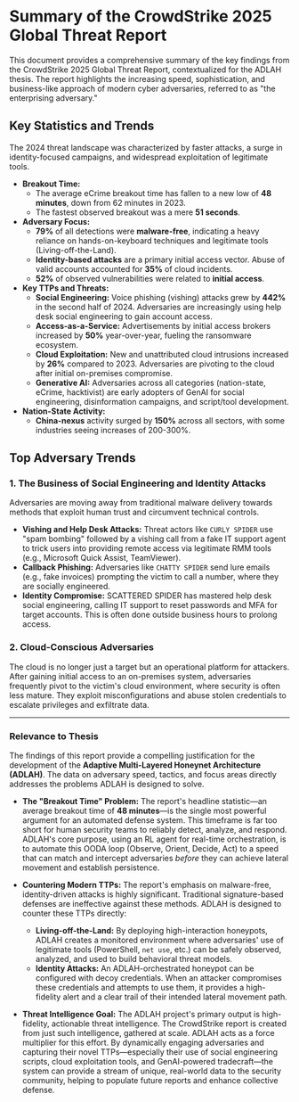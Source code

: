# Summary of the CrowdStrike 2025 Global Threat Report

This document provides a comprehensive summary of the key findings from the CrowdStrike 2025 Global Threat Report, contextualized for the ADLAH thesis. The report highlights the increasing speed, sophistication, and business-like approach of modern cyber adversaries, referred to as "the enterprising adversary."

## Key Statistics and Trends

The 2024 threat landscape was characterized by faster attacks, a surge in identity-focused campaigns, and widespread exploitation of legitimate tools.

*   **Breakout Time:**
    *   The average eCrime breakout time has fallen to a new low of **48 minutes**, down from 62 minutes in 2023.
    *   The fastest observed breakout was a mere **51 seconds**.
*   **Adversary Focus:**
    *   **79%** of all detections were **malware-free**, indicating a heavy reliance on hands-on-keyboard techniques and legitimate tools (Living-off-the-Land).
    *   **Identity-based attacks** are a primary initial access vector. Abuse of valid accounts accounted for **35%** of cloud incidents.
    *   **52%** of observed vulnerabilities were related to **initial access**.
*   **Key TTPs and Threats:**
    *   **Social Engineering:** Voice phishing (vishing) attacks grew by **442%** in the second half of 2024. Adversaries are increasingly using help desk social engineering to gain account access.
    *   **Access-as-a-Service:** Advertisements by initial access brokers increased by **50%** year-over-year, fueling the ransomware ecosystem.
    *   **Cloud Exploitation:** New and unattributed cloud intrusions increased by **26%** compared to 2023. Adversaries are pivoting to the cloud after initial on-premises compromise.
    *   **Generative AI:** Adversaries across all categories (nation-state, eCrime, hacktivist) are early adopters of GenAI for social engineering, disinformation campaigns, and script/tool development.
*   **Nation-State Activity:**
    *   **China-nexus** activity surged by **150%** across all sectors, with some industries seeing increases of 200-300%.

## Top Adversary Trends

### 1. The Business of Social Engineering and Identity Attacks

Adversaries are moving away from traditional malware delivery towards methods that exploit human trust and circumvent technical controls.

*   **Vishing and Help Desk Attacks:** Threat actors like `CURLY SPIDER` use "spam bombing" followed by a vishing call from a fake IT support agent to trick users into providing remote access via legitimate RMM tools (e.g., Microsoft Quick Assist, TeamViewer).
*   **Callback Phishing:** Adversaries like `CHATTY SPIDER` send lure emails (e.g., fake invoices) prompting the victim to call a number, where they are socially engineered.
*   **Identity Compromise:** SCATTERED SPIDER has mastered help desk social engineering, calling IT support to reset passwords and MFA for target accounts. This is often done outside business hours to prolong access.

### 2. Cloud-Conscious Adversaries

The cloud is no longer just a target but an operational platform for attackers. After gaining initial access to an on-premises system, adversaries frequently pivot to the victim's cloud environment, where security is often less mature. They exploit misconfigurations and abuse stolen credentials to escalate privileges and exfiltrate data.

---

### Relevance to Thesis

The findings of this report provide a compelling justification for the development of the **Adaptive Multi-Layered Honeynet Architecture (ADLAH)**. The data on adversary speed, tactics, and focus areas directly addresses the problems ADLAH is designed to solve.

*   **The "Breakout Time" Problem:** The report's headline statistic—an average breakout time of **48 minutes**—is the single most powerful argument for an automated defense system. This timeframe is far too short for human security teams to reliably detect, analyze, and respond. ADLAH's core purpose, using an RL agent for real-time orchestration, is to automate this OODA loop (Observe, Orient, Decide, Act) to a speed that can match and intercept adversaries *before* they can achieve lateral movement and establish persistence.

*   **Countering Modern TTPs:** The report's emphasis on malware-free, identity-driven attacks is highly significant. Traditional signature-based defenses are ineffective against these methods. ADLAH is designed to counter these TTPs directly:
    *   **Living-off-the-Land:** By deploying high-interaction honeypots, ADLAH creates a monitored environment where adversaries' use of legitimate tools (PowerShell, `net use`, etc.) can be safely observed, analyzed, and used to build behavioral threat models.
    *   **Identity Attacks:** An ADLAH-orchestrated honeypot can be configured with decoy credentials. When an attacker compromises these credentials and attempts to use them, it provides a high-fidelity alert and a clear trail of their intended lateral movement path.

*   **Threat Intelligence Goal:** The ADLAH project's primary output is high-fidelity, actionable threat intelligence. The CrowdStrike report is created from just such intelligence, gathered at scale. ADLAH acts as a force multiplier for this effort. By dynamically engaging adversaries and capturing their novel TTPs—especially their use of social engineering scripts, cloud exploitation tools, and GenAI-powered tradecraft—the system can provide a stream of unique, real-world data to the security community, helping to populate future reports and enhance collective defense.